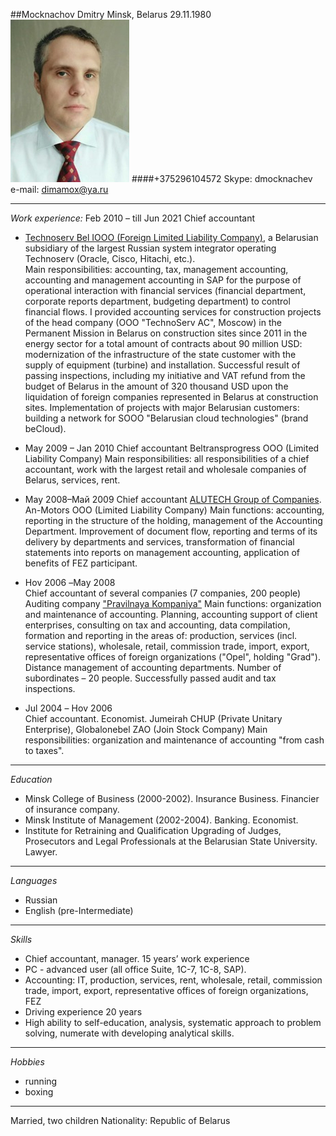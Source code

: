 ##Mocknachov Dmitry 
Minsk, Belarus  29.11.1980
![Macknachou](Macknachou.jpg)
####+375296104572
 Skype:  dmocknachev   
 e-mail: dimamox@ya.ru
________________________________________
_Work experience:_ 
Feb 2010 – till Jun 2021 	Chief accountant 
* [Technoserv Bel IOOO (Foreign Limited Liability Company)](https://t1-integration.ru/), a Belarusian subsidiary of the largest Russian system integrator operating Technoserv (Oracle, Cisco, Hitachi, etc.).       
Main responsibilities: accounting, tax, management accounting, accounting and management accounting in SAP for the purpose of operational interaction with financial services (financial department, corporate reports department, budgeting department) to control financial flows.
  I provided accounting services for construction projects of the head company (OOO "TechnoServ AC", Moscow) in the Permanent Mission in Belarus on construction sites since 2011 in the energy sector for a total amount of contracts about 90 million USD: modernization of the infrastructure of the state customer with the supply of equipment (turbine) and installation. 
   Successful result of passing inspections, including my initiative and VAT refund from the budget of Belarus in the amount of 320 thousand USD upon the liquidation of foreign companies represented in Belarus at construction sites. Implementation of projects with major Belarusian customers: building a network for SOOO "Belarusian cloud technologies" (brand beCloud).

* Маy 2009 – Jan 2010	Chief accountant 
Beltransprogress OOO (Limited Liability Company)
Main responsibilities: all responsibilities of a chief accountant, work with the largest retail and wholesale companies of Belarus, services, rent.

* Маy 2008–Май 2009	
Chief accountant
[ALUTECH Group of Companies](https://alutech-group.com).  An-Motors OOO (Limited Liability Company)
  Main functions: accounting, reporting in the structure of the holding, management of the Accounting Department. Improvement of document flow, reporting and terms of its delivery by departments and services, transformation of financial statements into reports on management accounting, application of benefits of FEZ participant.

* Ноv 2006 –Маy 2008	
Chief accountant of several companies (7 companies, 200 people)
Auditing company ["Pravilnaya Kompaniya"](https://erudite.by/)
Main functions: organization and maintenance of accounting. Planning, accounting support of client enterprises, consulting on tax and accounting, data compilation, formation and reporting in the areas of: production, services (incl. service stations), wholesale, retail, commission trade, import, export, representative offices of foreign organizations ("Opel", holding "Grad"). Distance management of accounting departments. Number of subordinates – 20 people. Successfully passed audit and tax inspections.

* Jul 2004 – Ноv 2006	
Chief accountant. Economist.
Jumeirah CHUP (Private Unitary Enterprise), Globalonebel ZAO (Join Stock Company)
Main responsibilities: organization and maintenance of accounting "from cash to taxes".
________________________

_Education_
* Minsk College of Business (2000-2002). Insurance Business. Financier of insurance company.
* Minsk Institute of Management (2002-2004). Banking. Economist.
* Institute for Retraining and Qualification Upgrading of Judges, Prosecutors and Legal Professionals at the Belarusian State University. Lawyer.
__________________________________
_Languages_
* Russian
* English (pre-Intermediate)
___________________
_Skills_
* Chief accountant, manager. 15 years’ work experience
* PC - advanced user (all office Suite, 1C-7, 1C-8, SAP).
* Accounting: IT, production, services, rent, wholesale, retail, commission trade, import, export, representative offices of foreign organizations, FEZ
* Driving experience 20 years
* High ability to self-education, analysis, systematic approach to problem solving, numerate with developing analytical skills.
________________________________
_Hobbies_
* running
* boxing
________________________________
Married, two children
Nationality: Republic of Belarus
